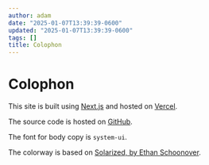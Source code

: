 ```yaml
---
author: adam
date: "2025-01-07T13:39:39-0600"
updated: "2025-01-07T13:39:39-0600"
tags: []
title: Colophon
---
```


# Colophon

This site is built using [Next.js](https://nextjs.org) and hosted on [Vercel](https://vercel.com).

The source code is hosted on [GitHub](https://github.com/adamyonk/adamyonk.com).

The font for body copy is `system-ui`.

The colorway is based on [Solarized, by Ethan Schoonover](https://ethanschoonover.com/solarized/).
